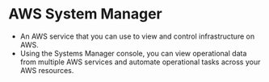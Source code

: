# AWS System Manager
- An AWS service that you can use to view and control infrastructure on AWS.
- Using the Systems Manager console, you can view operational data from multiple AWS services and automate operational tasks across your AWS resources.
<!--stackedit_data:
eyJoaXN0b3J5IjpbLTIxNDU4MjcwNzBdfQ==
-->